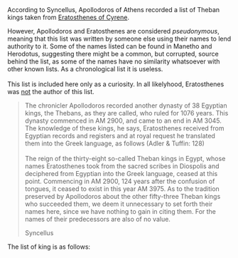 <div class="lead">According to Syncellus, Apollodoros of Athens recorded a list of Theban kings taken from <a href="https://en.wikipedia.org/wiki/Eratosthenes" target="_blank">Eratosthenes of Cyrene</a>.</div>
<p class="pt-3">However, Apollodoros and Eratosthenes are considered <i>pseudonymous</i>, meaning that this list was written by someone else using their names to lend authority to it. Some of the names listed can be found in Manetho and Herodotus, suggesting there might be a common, but corrupted, source behind the list, as some of the names have no similarity whatsoever with other known lists. As a chronological list it is useless.<br><br>This list is included here only as a curiosity. In all likelyhood, Eratosthenes was <u>not</u> the author of this list.</p>
<blockquote>
	<p>The chronicler Apollodoros recorded another dynasty of 38 Egyptian kings, the Thebans, as they are called, who ruled for 1076 years. This dynasty commenced in AM 2900, and came to an end in AM 3045. The knowledge of these kings, he says, Eratosthenes received from Egyptian records and registers and at royal request he translated them into the Greek language, as follows  (Adler & Tuffin: 128)<br><br>The reign of the thirty-eight so-called Theban kings in Egypt, whose names Eratosthenes took from the sacred scribes in Diospolis and deciphered from Egyptian into the Greek language, ceased at this point. Commencing in AM 2900, 124 years after the confusion of tongues, it ceased to exist in this year AM 3975. As to the tradition preserved by Apollodoros about the other fifty-three Theban kings who succeeded them, we deem it unnecessary to set forth their names here, since we have nothing to gain in citing them. For the names of their predecessors are also of no value.</p>
	<p class="text-right">Syncellus</p>
</blockquote>
<p class="px-3 pt-5">The list of king is as follows:</p>
